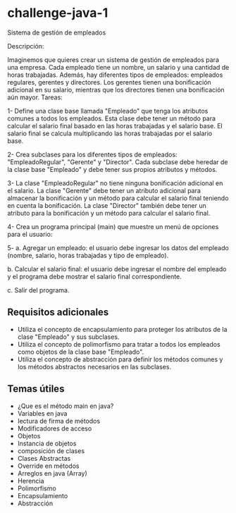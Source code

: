 # challenge-java-1

Sistema de gestión de empleados

Descripción:

Imaginemos que quieres crear un sistema de gestión de empleados para una empresa. Cada empleado tiene un nombre, un salario y una cantidad de horas trabajadas. Además, hay diferentes tipos de empleados: empleados regulares, gerentes y directores. Los gerentes tienen una bonificación adicional en su salario, mientras que los directores tienen una bonificación aún mayor.
Tareas:

1- Define una clase base llamada "Empleado" que tenga los atributos comunes a todos los empleados. Esta clase debe tener un método para calcular el salario final basado en las horas trabajadas y el salario base. El salario final se calcula multiplicando las horas trabajadas por el salario base.

2- Crea subclases para los diferentes tipos de empleados: "EmpleadoRegular", "Gerente" y "Director". Cada subclase debe heredar de la clase base "Empleado" y debe tener sus propios atributos y métodos.

3- La clase "EmpleadoRegular" no tiene ninguna bonificación adicional en el salario. La clase "Gerente" debe tener un atributo adicional para almacenar la bonificación y un método para calcular el salario final teniendo en cuenta la bonificación. La clase "Director" también debe tener un atributo para la bonificación y un método para calcular el salario final.

4- Crea un programa principal (main) que muestre un menú de opciones para el usuario:

5- a. Agregar un empleado: el usuario debe ingresar los datos del empleado (nombre, salario, horas trabajadas y tipo de empleado).

b. Calcular el salario final: el usuario debe ingresar el nombre del empleado y el programa debe mostrar el salario final correspondiente.

c. Salir del programa.

## Requisitos adicionales

- Utiliza el concepto de encapsulamiento para proteger los atributos de la clase "Empleado" y sus subclases.
- Utiliza el concepto de polimorfismo para tratar a todos los empleados como objetos de la clase base "Empleado".
- Utiliza el concepto de abstracción para definir los métodos comunes y los métodos abstractos necesarios en las subclases.

## Temas útiles

- ¿Que es el método main en java?
- Variables en java
- lectura de firma de métodos
- Modificadores de acceso
- Objetos
- Instancia de objetos
- composición de clases
- Clases Abstractas
- Override en métodos
- Arreglos en java (Array)
- Herencia
- Polimorfismo
- Encapsulamiento
- Abstracción
